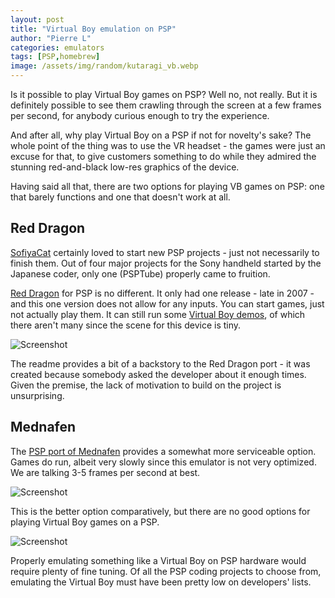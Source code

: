 ```yaml
---
layout: post
title: "Virtual Boy emulation on PSP"
author: "Pierre L"
categories: emulators
tags: [PSP,homebrew]
image: /assets/img/random/kutaragi_vb.webp
---
```


Is it possible to play Virtual Boy games on PSP? Well no, not really. But it is definitely possible to see them crawling through the screen at a few frames per second, for anybody curious enough to try the experience.

And after all, why play Virtual Boy on a PSP if not for novelty's sake? The whole point of the thing was to use the VR headset - the games were just an excuse for that, to give customers something to do while they admired the stunning red-and-black low-res graphics of the device.

Having said all that, there are two options for playing VB games on PSP: one that barely functions and one that doesn't work at all.

## Red Dragon

[SofiyaCat](https://web.archive.org/web/20070227163012/http://nekomimi.cafe.coocan.jp:80/wiki/) certainly loved to start new PSP projects - just not necessarily to finish them. Out of four major projects for the Sony handheld started by the Japanese coder, only one (PSPTube) properly came to fruition. 

[Red Dragon](https://archive.org/details/reddragon20071019.7z) for PSP is no different. It only had one release - late in 2007 - and this one version does not allow for any inputs. You can start games, just not actually play them. It can still run some [Virtual Boy demos](https://www.pouet.net/prodlist.php?platform%5B%5D=Virtual+Boy&page=1), of which there aren't many since the scene for this device is tiny.

![Screenshot](https://github.com/PSP-Archive/PSP-Archive.github.io/raw/gh-pages/assets/img/snaps/20221018064115.webp)

The readme provides a bit of a backstory to the Red Dragon port - it was created because somebody asked the developer about it enough times. Given the premise, the lack of motivation to build on the project is unsurprising.

## Mednafen

The [PSP port of Mednafen](https://archive.org/details/mednafenPSP) provides a somewhat more serviceable option. Games do run, albeit very slowly since this emulator is not very optimized. We are talking 3-5 frames per second at best.

![Screenshot](https://github.com/PSP-Archive/PSP-Archive.github.io/raw/gh-pages/assets/img/snaps/20221018064509.webp)

This is the better option comparatively, but there are no good options for playing Virtual Boy games on a PSP.

![Screenshot](https://github.com/PSP-Archive/PSP-Archive.github.io/raw/gh-pages/assets/img/snaps/20221018064833.webp)

Properly emulating something like a Virtual Boy on PSP hardware would require plenty of fine tuning. Of all the PSP coding projects to choose from, emulating the Virtual Boy must have been pretty low on developers' lists.
